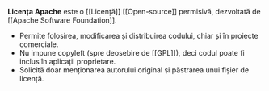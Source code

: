  **Licența Apache** este o [[Licență]] [[Open-source]] permisivă, dezvoltată de [[Apache Software Foundation]].
- Permite folosirea, modificarea și distribuirea codului, chiar și în proiecte comerciale.
- Nu impune copyleft (spre deosebire de [[GPL]]), deci codul poate fi inclus în aplicații proprietare.
- Solicită doar menționarea autorului original și păstrarea unui fișier de licență.